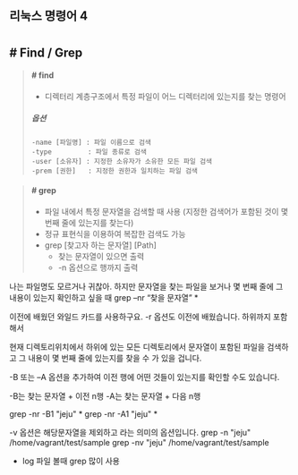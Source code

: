 ## 리눅스 명령어 4
#


## # Find / Grep

> #### # find
> - 디렉터리 계층구조에서 특정 파일이 어느 디렉터리에 있는지를 찾는 명령어
> ##### 옵션
> ```
> -name [파일명] : 파일 이름으로 검색
> -type         : 파일 종류로 검색
> -user [소유자] : 지정한 소유자가 소유한 모든 파일 검색
> -prem [권한]   : 지정한 권한과 일치하는 파일 검색
> ```




> #### # grep
> - 파일 내에서 특정 문자열을 검색할 때 사용
> (지정한 검색어가 포함된 것이 몇 번째 줄에 있는지를 찾는다)
> - 정규 표현식을 이용하여 복잡한 검색도 가능
> - grep [찾고자 하는 문자열] [Path]
>   - 찾는 문자열이 있으면 출력
>   - -n 옵션으로 행까지 출력 



나는 파일명도 모르거나 귀찮아. 
하지만 문자열을 찾는 파일을 보거나 몇 번째 줄에 그 내용이 있는지 확인하고 싶을 때
grep –nr “찾을 문자열” *

이전에 배웠던 와일드 카드를 사용하구요.
-r 옵션도 이전에 배웠습니다. 하위까지 포함해서

현재 디렉토리위치에서 하위에 있는 모든 디렉토리에서 문자열이 포함된 파일을 검색하고 그 내용이 몇 번째 줄에 있는지를
찾을 수 가 있을 겁니다.


-B 또는 –A 옵션을 추가하여 이전 행에 어떤 것들이 있는지를 확인할 수도 있습니다.

-B는 찾는 문자열 + 이전 n행
-A는 찾는 문자열 + 다음 n행

grep -nr -B1 "jeju" *
grep -nr -A1 "jeju" *

-v 옵션은 해당문자열을 제외하고 라는 의미의 옵션입니다.
grep -n "jeju" /home/vagrant/test/sample
grep -nv "jeju" /home/vagrant/test/sample


* log 파일 볼때 grep 많이 사용

